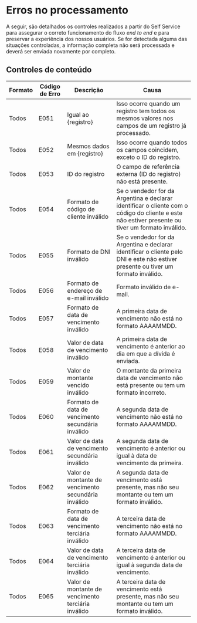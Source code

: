 # Erros no processamento

A seguir, são detalhados os controles realizados a partir do Self Service para assegurar o correto funcionamento do fluxo _end to end_ e para preservar a experiência dos nossos usuários. Se for detectada alguma das situações controladas, a informação completa não será processada e deverá ser enviada novamente por completo.

## Controles de conteúdo

| Formato | Código de Erro | Descrição                                             | Causa                                                                                   |
|---------|-----------------|---------------------------------------------------------|-----------------------------------------------------------------------------------------|
| Todos   | E051            | Igual ao {registro}                                    | Isso ocorre quando um registro tem todos os mesmos valores nos campos de um registro já processado. |
| Todos   | E052            | Mesmos dados em {registro}                              | Isso ocorre quando todos os campos coincidem, exceto o ID do registro.                     |
| Todos   | E053            | ID do registro                                         | O campo de referência externa (ID do registro) não está presente.                              |
| Todos   | E054            | Formato de código de cliente inválido                  | Se o vendedor for da Argentina e declarar identificar o cliente com o código do cliente e este não estiver presente ou tiver um formato inválido. |
| Todos   | E055            | Formato de DNI inválido                                 | Se o vendedor for da Argentina e declarar identificar o cliente pelo DNI e este não estiver presente ou tiver um formato inválido. |
| Todos   | E056            | Formato de endereço de e-mail inválido                  | Formato inválido de e-mail.                                                              |
| Todos   | E057            | Formato de data de vencimento inválido                | A primeira data de vencimento não está no formato AAAAMMDD.                              |
| Todos   | E058            | Valor de data de vencimento inválido                  | A primeira data de vencimento é anterior ao dia em que a dívida é enviada.                        |
| Todos   | E059            | Valor de montante vencido inválido                         | O montante da primeira data de vencimento não está presente ou tem um formato incorreto.                |
| Todos   | E060            | Formato de data de vencimento secundária inválido     | A segunda data de vencimento não está no formato AAAAMMDD.                             |
| Todos   | E061            | Valor de data de vencimento secundária inválido       | A segunda data de vencimento é anterior ou igual à data de vencimento da primeira.          |
| Todos   | E062            | Valor de montante de vencimento secundária inválido       | A segunda data de vencimento está presente, mas não seu montante ou tem um formato inválido. |
| Todos   | E063            | Formato de data de vencimento terciária inválido      | A terceira data de vencimento não está no formato AAAAMMDD.                              |
| Todos   | E064            | Valor de data de vencimento terciária inválido        | A terceira data de vencimento é anterior ou igual à segunda data de vencimento.          |
| Todos   | E065            | Valor de montante de vencimento terciária inválido        | A terceira data de vencimento está presente, mas não seu montante ou tem um formato inválido. |
